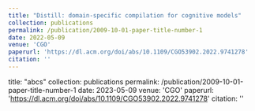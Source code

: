 ```yaml
---
title: "Distill: domain-specific compilation for cognitive models"
collection: publications
permalink: /publication/2009-10-01-paper-title-number-1
date: 2022-05-09
venue: 'CGO'
paperurl: 'https://dl.acm.org/doi/abs/10.1109/CGO53902.2022.9741278'
citation: ''
---
```


title: "abcs"
collection: publications
permalink: /publication/2009-10-01-paper-title-number-1
date: 2023-05-09
venue: 'CGO'
paperurl: 'https://dl.acm.org/doi/abs/10.1109/CGO53902.2022.9741278'
citation: ''



